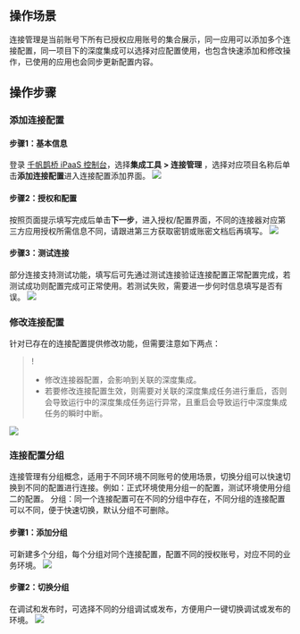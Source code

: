 
## 操作场景
连接管理是当前账号下所有已授权应用账号的集合展示，同一应用可以添加多个连接配置，同一项目下的深度集成可以选择对应配置使用，也包含快速添加和修改操作，已使用的应用也会同步更新配置内容。

## 操作步骤

### 添加连接配置
#### 步骤1：基本信息
登录 [千帆鹊桥 iPaaS 控制台](https://console.cloud.tencent.com/ipaas)，选择**集成工具 > 连接管理** ，选择对应项目名称后单击**添加连接配置**进入连接配置添加界面。
![](https://qcloudimg.tencent-cloud.cn/raw/fa0e3b4ffcded377b58ba200aac7852b.png)

#### 步骤2：授权和配置
按照页面提示填写完成后单击**下一步**，进入授权/配置界面，不同的连接器对应第三方应用授权所需信息不同，请跟进第三方获取密钥或账密文档后再填写。
![](https://qcloudimg.tencent-cloud.cn/raw/59e885780215adfce8fd6d040b4f7264.png)

#### 步骤3：测试连接
部分连接支持测试功能，填写后可先通过测试连接验证连接配置正常配置完成，若测试成功则配置完成可正常使用。若测试失败，需要进一步何时信息填写是否有误。
![](https://qcloudimg.tencent-cloud.cn/raw/cdfc874b168702bdf5cd572e595babd3.png)

### 修改连接配置
针对已存在的连接配置提供修改功能，但需要注意如下两点：
>!
>- 修改连接器配置，会影响到关联的深度集成。
>- 若要修改连接配置生效，则需要对关联的深度集成任务进行重启，否则会导致运行中的深度集成任务运行异常，且重启会导致运行中深度集成任务的瞬时中断。
>
![](https://qcloudimg.tencent-cloud.cn/raw/08a0f25723a8d644f296575c09b69e1d.png)


### 连接配置分组
连接管理有分组概念，适用于不同环境不同账号的使用场景，切换分组可以快速切换到不同的配置进行连接。例如：正式环境使用分组一的配置，测试环境使用分组二的配置。
分组：同一个连接配置可在不同的分组中存在，不同分组的连接配置可以不同，便于快速切换，默认分组不可删除。  

#### 步骤1：添加分组
可新建多个分组，每个分组对同个连接配置，配置不同的授权账号，对应不同的业务环境。
![](https://qcloudimg.tencent-cloud.cn/raw/e49cc63a5f3a3b34df342faf1148acfd.png)

#### 步骤2：切换分组
在调试和发布时，可选择不同的分组调试或发布，方便用户一键切换调试或发布的环境。
![](https://qcloudimg.tencent-cloud.cn/raw/5903fd4c9d6c9bc4d5590bb0fc52c601.png)
